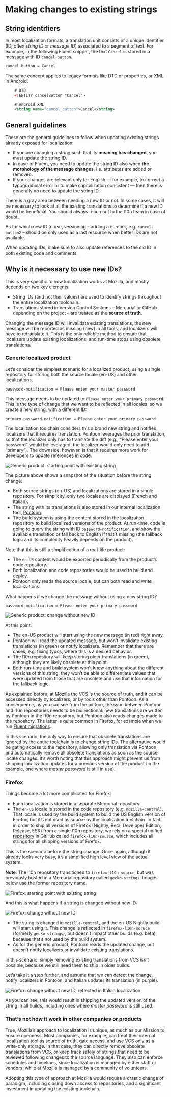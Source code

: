 # Making changes to existing strings

## String identifiers

In most localization formats, a translation unit consists of a unique identifier (ID, often *string ID* or *message ID*) associated to a segment of text. For example, in the following Fluent snippet, the text `Cancel` is stored in a message with ID `cancel-button`.

```
cancel-button = Cancel
```

The same concept applies to legacy formats like DTD or properties, or XML in Android.

```XML
    # DTD
    <!ENTITY cancelButton "Cancel">

    # Android XML
    <string name="cancel_button">Cancel</string>
```

## General guidelines

These are the general guidelines to follow when updating existing strings already exposed for localization:
* If you are changing a string such that its **meaning has changed**, you must update the string ID.
* In case of Fluent, you need to update the string ID also when **the morphology of the message changes**, i.e. attributes are added or removed.
* If your changes are relevant only for English — for example, to correct a typographical error or to make capitalization consistent — then there is generally no need to update the string ID.

There is a gray area between needing a new ID or not. In some cases, it will be necessary to look at all the existing translations to determine if a new ID would be beneficial. You should always reach out to the l10n team in case of doubt.

As for which new ID to use, versioning – adding a number, e.g. `cancel-button2` – should be only used as a last resource when better IDs are not available.

When updating IDs, make sure to also update references to the old ID in both existing code and comments.

## Why is it necessary to use new IDs?

This is very specific to how localization works at Mozilla, and mostly depends on two key elements:
* String IDs (and not their values) are used to identify strings throughout the entire localization toolchain.
* Translations stored in Version Control Systems – Mercurial or GitHub depending on the project – are treated as the **source of truth**.

Changing the message ID will invalidate existing translations, the new message will be reported as missing (new) in all tools, and localizers will have to retranslate it. This is the only reliable method to ensure that localizers update existing localizations, and run-time stops using obsolete translations.

### Generic localized product

Let’s consider the simplest scenario for a localized product, using a single repository for storing both the source locale (en-US) and other localizations.

```
password-notification = Please enter your master password
```

This message needs to be updated to `Please enter your primary password`. This is the type of change that we want to be reflected in all locales, so we create a new string, with a different ID:

```
primary-password-notification = Please enter your primary password
```

The localization toolchain considers this a brand new string and notifies localizers that it requires translation. Pontoon leverages the prior translation, so that the localizer only has to translate the diff (e.g., “Please enter your password” would be leveraged, the localizer would only need to add “primary”). The downside, however, is that it requires more work for developers to update references in code.

![Generic product: starting point with existing string](../assets/images/localization/string_changes_simple_start.png)

The picture above shows a snapshot of the situation before the string change:
* Both source strings (en-US) and localizations are stored in a single repository. For simplicity, only two locales are displayed (French and Italian).
* The string with its translations is also stored in our internal localization tool, [Pontoon](https://pontoon.mozilla.org/).
* The build system is using the content stored in the localization repository to build localized versions of the product. At run-time, code is going to query the string with ID `password-notification`, and show the available translation or fall back to English if that’s missing (the fallback logic and its complexity heavily depends on the product).

Note that this is still a simplification of a real-life product:
* The `en-US` content would be exported periodically from the product’s code repository.
* Both localization and code repositories would be used to build and deploy.
* Pontoon only reads the source locale, but can both read and write localizations.

What happens if we change the message without using a new string ID?

```
password-notification = Please enter your primary password
```

![Generic product: change without new ID](../assets/images/localization/string_changes_simple_change.png)

At this point:
* The en-US product will start using the new message (in red) right away.
* Pontoon will read the updated message, but won’t invalidate existing translations (in green) or notify localizers. Remember that there are cases, e.g. fixing typos, where this is a desired behavior.
* The l10n repository will keep storing older translations (in green), although they are likely obsolete at this point.
* Both run-time and build system won’t know anything about the different versions of this string, they won’t be able to differentiate values that were updated from those that are obsolete and use that information for the fallback logic.

As explained before, at Mozilla the VCS is the source of truth, and it can be accessed directly by localizers, or by tools other than Pontoon. As a consequence, as you can see from the picture, the sync between Pontoon and l10n repositories needs to be bidirectional: new translations are written by Pontoon in the l10n repository, but Pontoon also reads changes made to the repository. The latter is quite common in Firefox, for example when we run [Fluent migrations](../products/firefox_desktop/fluent_migrations.md).

In this scenario, the only way to ensure that obsolete translations are ignored by the entire toolchain is to change string IDs. The alternative would be gating access to the repository, allowing only translation via Pontoon, and automatically remove all obsolete translations as soon as the source locale changes. It’s worth noting that this approach might prevent us from shipping localization updates for a previous version of the product (in the example, one where *master password* is still in use).

### Firefox

Things become a lot more complicated for Firefox:
* Each localization is stored in a separate Mercurial repository.
* The `en-US` locale is stored in the code repository (e.g. `mozilla-central`). That locale is used by the build system to build the US English version of Firefox, but it’s not used as source by the localization toolchain. In fact, in order to ship all versions of Firefox (Nightly, Beta, Developer Edition, Release, ESR) from a single l10n repository, we rely on a special unified [repository](https://https://github.com/mozilla-l10n/firefox-l10n-source) in GitHub called `firefox-l10n-source`, which includes all strings for all shipping versions of Firefox.

This is the scenario before the string change. Once again, although it already looks very busy, it’s a simplified high level view of the actual system.

**Note**: The l10n repository transitioned to `firefox-l10n-source`, but was previously hosted in a Mercurial repository called `gecko-strings`. Images below use the former repository name.

![Firefox: starting point with existing string](../assets/images/localization/string_changes_firefox_start.png)

And this is what happens if a string is changed without new ID:

![Firefox: change without new ID](../assets/images/localization/string_changes_firefox_change.png)

* The string is changed in `mozilla-central`, and the en-US Nightly build will start using it. This change is reflected in `firefox-l10n-soruce` (formerly `gecko-strings`), but doesn’t impact other builds (e.g. beta), because that’s not used by the build system.
* As for the generic product, Pontoon reads the updated change, but doesn’t notify localizers or invalidate existing translations.

In this scenario, simply removing existing translations from VCS isn’t possible, because we still need them to ship in older builds.

Let’s take it a step further, and assume that we can detect the change, notify localizers in Pontoon, and Italian updates its translation (in purple).

![Firefox: change without new ID, reflected in Italian localization](../assets/images/localization/string_changes_firefox_l10nchange.png)

As you can see, this would result in shipping the updated version of the string in all builds, including ones where *master password* is still used.

### That’s not how it work in other companies or products

True, Mozilla’s approach to localization is unique, as much as our Mission to ensure openness. Most companies, for example, can treat their internal localization tool as source of truth, gate access, and use VCS only as a write-only storage. In that case, they can directly remove obsolete translations from VCS, or keep track safely of strings that need to be reviewed following changes to the source language. They also can enforce schedules and timelines, since localization is managed by either staff or vendors, while at Mozilla is managed by a community of volunteers.

Adopting this type of approach at Mozilla would require a drastic change of paradigm, including closing down access to repositories, and a significant investment in updating the existing toolchain.
